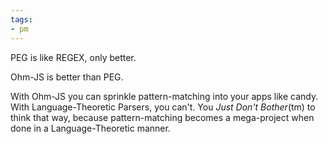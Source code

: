 ```yaml
---
tags:
- pm
---
```

PEG is like REGEX, only better.  

Ohm-JS is better than PEG.

With Ohm-JS you can sprinkle pattern-matching into your apps like candy.  With Language-Theoretic Parsers, you can't.  You *Just Don't Bother*(tm) to think that way, because pattern-matching becomes a mega-project when done in a Language-Theoretic manner.
